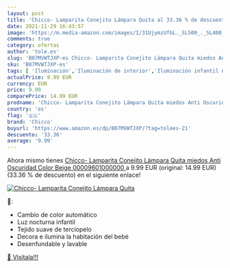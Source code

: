 ```yaml
---
layout: post
title: 'Chicco- Lamparita Conejito Lámpara Quita al 33.36 % de descuento'
date: 2021-11-29 16:43:57
image: 'https://m.media-amazon.com/images/I/31UjymzUfbL._SL500_._SL400_.jpg'
comments: true
category: ofertas
author: 'tole.es'
slug: 'B07MVWTJXP-es Chicco- Lamparita Conejito Lámpara Quita miedos Anti...'
sku: 'B07MVWTJXP-es'
tags: [ 'Iluminación','Iluminación de interior','Iluminación infantil nocturna','Lámparas e iluminación infantil','chicco','chicco-', ]
actualPrice: 9.99 EUR
currency: EUR
price: 9.99
comparePrice: 14.99 EUR
prodname: 'Chicco- Lamparita Conejito Lámpara Quita miedos Anti Oscuridad  Color Beige  00009601000000 '
country: 'es'
flag: '🇪🇸'
brand: 'Chicco'
buyurl: 'https://www.amazon.es/dp/B07MVWTJXP/?tag=tolees-21'
descuento: '33.36'
average: '9.99'
---
```


Ahora mismo tienes [Chicco- Lamparita Conejito Lámpara Quita miedos Anti Oscuridad  Color Beige  00009601000000 ](https://www.amazon.es/dp/B07MVWTJXP/?tag=tolees-21) a 9.99 EUR (original: 14.99 EUR) (33.36 %  de descuento) en el siguiente enlace!

[![Chicco- Lamparita Conejito Lámpara Quita](https://m.media-amazon.com/images/I/31UjymzUfbL._SL500_._SL400_.jpg)](https://www.amazon.es/dp/B07MVWTJXP/?tag=tolees-21)

🔎:

- Cambio de color automático
- Luz nocturna infantil
- Tejido suave de terciopelo
- Decora e ilumina la habitación del bebé
- Desenfundable y lavable

[🛒 Visítala!!!](https://www.amazon.es/dp/B07MVWTJXP/?tag=tolees-21)
